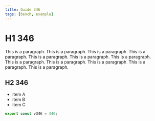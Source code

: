 ```yaml
---
title: Guide 346
tags: [bench, example]
---
```


# H1 346

This is a paragraph. This is a paragraph. This is a paragraph. This is a paragraph. This is a paragraph. This is a paragraph. This is a paragraph. This is a paragraph. This is a paragraph. This is a paragraph. This is a paragraph. This is a paragraph. 

## H2 346

- item A
- item B
- item C

```ts
export const v346 = 346;
```